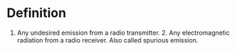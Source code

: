 # Definition

1.  Any undesired emission from a radio transmitter. 2. Any
    electromagnetic radiation from a radio receiver. Also called
    spurious emission.
